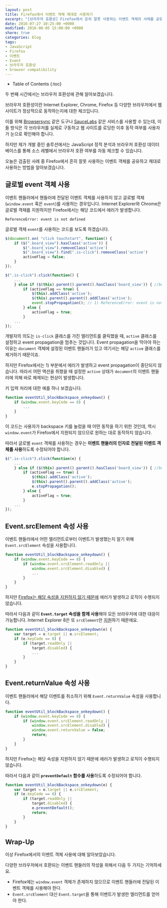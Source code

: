 ```yaml
---
layout: post
title: Firefox에서 이벤트 객체 제대로 사용하기
excerpt: "[브라우저 호환성] Firefox에서 흔히 잘못 사용하는 이벤트 객체의 사례를 공유하고, 제대로 사용하는 방법을 알아봅니다."
date: 2016-07-27 10:25:00 +0900
modified: 2016-08-05 15:00:00 +0900
share: true
categories: blog
tags:
- JavaScript
- Firefox
- 이벤트
- Event
- 브라우저 호환성
- browser compatibility
---
```


* Table of Contents
{:toc}

두 번째 시간에서는 브라우저 호환성에 관해 알아보겠습니다.

브라우저 호환성이란 Internet Explorer, Chrome, Firefox 등 다양한 브라우저에서 웹 사이트가 정상적으로 동작하는지에 대한 체크입니다.

이를 위해 [Browsersync](https://blog.outsider.ne.kr/1216) 같은 도구나 [SauceLabs](https://saucelabs.com/) 같은 서비스를 사용할 수 있는데, 이들 방식은 각 브라우저를 실제로 구동하고 웹 사이트를 로딩한 이후 동작 여부를 사용자가 눈으로 확인해야 합니다.

하지만 제가 개발 중인 솔루션에서는 JavaScript 정적 분석과 브라우저 호환성 데이터베이스를 통해 소스 레벨에서 브라우저 호환 여부를 자동 체크할 수 있습니다.

오늘은 검출된 사례 중 Firefox에서 흔히 잘못 사용하는 이벤트 객체를 공유하고 제대로 사용하는 방법을 알아보겠습니다.

## 글로벌 event 객체 사용

이벤트 핸들러에서 핸들러에 전달된 이벤트 객체를 사용하지 않고 글로벌 객체(`window.event` 혹은 `event`)를 사용하는 경우입니다.
Internet Explorer와 Chrome은 글로벌 객체를 지원하지만 Firefox에서는 해당 코드에서 에러가 발생합니다.

`ReferenceError: event is not defined`

글로벌 객체 `event`를 사용하는 코드를 보도록 하겠습니다.

```javascript
$(document).on( "click touchstart", function() {
    if ($(".board_view").hasClass('active')) {
        $(".board_view").removeClass('active')
        $(".board_view").find(".is-click").removeClass('active')
        activeFlag = false;
    }
});

$(".is-click").click(function() {
    ...
    } else if ($(this).parent().parent().hasClass('board_view')) { //board
        if (activeFlag == true) {
            $(this).addClass('active');
            $(this).parent().parent().addClass('active');
            event.stopPropagation(); // 1) ReferenceError: event is not defined
        } else {
            activeFlag = true;
        }
    ...
});
```

개발자의 의도는 `is-click` 클래스를 가진 엘리먼트를 클릭했을 때, `active` 클래스를 설정하고 event propagation을 멈추는 것입니다.
Event propagation을 막아야 하는 이유는 `document` 객체에 설정된 이벤트 핸들러가 있고 여기서는 해당 `active` 클래스를 제거하기 때문이죠.

하지만 Firefox에서는 1) 부분에서 에러가 발생하고 event propagation이 중단되지 않습니다.
따라서 어떤 액션을 취했을 때 설정한 `active` 상태가 `document`의 이벤트 핸들러에 의해 바로 해제되는 현상이 발생합니다.

키 입력 처리에 대한 예를 하나 보겠습니다.

```javascript
function eventUtil_blockBackspace_onkeydown() {
    if (window.event.keyCode == 8) {
        ...
    }
}
```

이 코드는 사용자가 backspace 키를 눌렀을 때 어떤 동작을 하기 위한 것인데, 역시 `window.event`가 Firefox에서 지원되지 않으므로 원하는 대로 동작하지 않습니다.

따라서 글로벌 `event` 객체를 사용하는 경우는 **이벤트 핸들러의 인자로 전달된 이벤트 객체를 사용**하도록 수정되어야 합니다.

```javascript
$(".is-click").click(function(e) {
    ...
    } else if ($(this).parent().parent().hasClass('board_view')) { //board
        if (activeFlag == true) {
            $(this).addClass('active');
            $(this).parent().parent().addClass('active');
            e.stopPropagation();
        } else {
            activeFlag = true;
        }
    ...
});
```

## Event.srcElement 속성 사용

이벤트 핸들러에서 어떤 엘리먼트로부터 이벤트가 발생했는지 알기 위해 `Event.srcElement` 속성을 사용합니다.

```javascript
function eventUtil_blockBackspace_onkeydown() {
    if (window.event.keyCode == 8) {
        if (window.event.srcElement.readOnly ||
            window.event.srcElement.disabled) {
            ...
        }
    }
}
```

하지만 [Firefox는 해당 속성을 지원하지 않기 때문에](https://developer.mozilla.org/en-US/docs/Web/API/Event/srcElement) 에러가 발생하고 로직이 수행되지 않습니다.

따라서 다음과 같이 **`Event.target` 속성을 함께 사용**해야 모든 브라우저에 대한 대응이 가능합니다. Internet Explorer 8은 또 `srcElement`만 [지원](https://developer.mozilla.org/en-US/docs/Web/API/Event/target)하기 때문에요.

```javascript
function eventUtil_blockBackspace_onkeydown(e) {
    var target = e.target || e.srcElement;
    if (e.keyCode == 8) {
        if (target.readOnly ||
            target.disabled) {
            ...
        }
    }
}
```

## Event.returnValue 속성 사용

이벤트 핸들러에서 해당 이벤트를 취소하기 위해 `Event.returnValue` 속성을 사용합니다.

```javascript
function eventUtil_blockBackspace_onkeydown() {
    if (window.event.keyCode == 8) {
        if (window.event.srcElement.readOnly ||
            window.event.srcElement.disabled) {
            window.event.returnValue = false;
            return;
        }
    }
}
```

하지만 Firefox는 해당 속성을 지원하지 않기 때문에 에러가 발생하고 로직이 수행되지 않습니다.

따라서 다음과 같이 **`preventDefault` 함수를 사용**하도록 수정되어야 합니다.

```javascript
function eventUtil_blockBackspace_onkeydown(e) {
    var target = e.target || e.srcElement;
    if (e.keyCode == 8) {
        if (target.readOnly ||
            target.disabled) {
            e.preventDefault();
            return;
        }
    }
}
```

## Wrap-Up

이상 Firefox에서의 이벤트 객체 사용에 대해 알아보았습니다.

다양한 브라우저에서 호환되는 이벤트 핸들러의 작성을 위해서 다음 두 가지는 기억하세요.

* Firefox에는 `window.event` 객체가 존재하지 않으므로 이벤트 핸들러에 전달된 이벤트 객체를 사용해야 한다.
* `Event.srcElement` 대신 `Event.target`을 통해 이벤트가 발생한 엘리먼트를 얻어야 한다.
